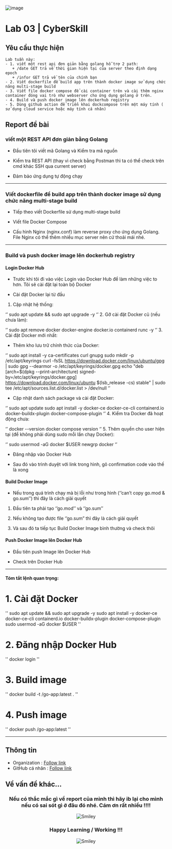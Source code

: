 ![image](https://github.com/user-attachments/assets/c323ce84-8d14-4ba6-b14a-4c4f1084af34)
# Lab 03 | CyberSkill
## Yêu cầu thực hiện 
```
Lab tuần này:
- 1. viết một rest api đơn giản bằng golang hỗ trợ 2 path:
   + /date GET trả về thời gian hiện tại của server theo định dạng epoch
   + /infor GET trả về tên của chính bạn
- 2. Viết dockerfile để build app trên thành docker image sử dụng chức năng multi-stage build
- 3. Viết file docker compose để cài container trên và cài thêm nginx container đóng vai trò như webserver cho ứng dụng golang ở trên.
- 4. Build và push docker image lên dockerhub registry
- 5. Dùng github action để triển khai dockcompose trên một máy tính ( sử dụng cloud service hoặc máy tính cá nhân)
```
## Report đề bài
### viết một REST API đơn giản bằng Golang
- Đầu tiên tôi viết mã Golang và Kiểm tra mã nguồn

- Kiểm tra REST API (thay vì check bằng Postman thì ta có thể check trên cmd khác SSH qua current server)

- Đảm bảo ứng dụng tự động chạy

---

### Viết dockerfile để build app trên thành docker image sử dụng chức năng multi-stage build
- Tiếp theo viết Dockerfile sử dụng multi-stage build

- Viết file Docker Compose

- Cấu hình Nginx (nginx.conf) làm reverse proxy cho ứng dụng Golang. File Nginx có thể thêm nhiều mục server nên cứ thoải mái nhé.

---

### Build và push docker image lên dockerhub registry
#### Login Docker Hub

- Trước khi tôi đi vào việc Login vào Docker Hub để làm những việc to hơn. Tôi sẽ cài đặt lại toàn bộ Docker

- Cài đặt Docker lại từ đầu

1.	Cập nhật hệ thống:

‘’
sudo apt update && sudo apt upgrade -y
‘’
2.	Gỡ cài đặt Docker cũ (nếu chưa làm):

‘’
sudo apt remove docker docker-engine docker.io containerd runc -y
‘’
3.	Cài đặt Docker mới nhất:
*	Thêm kho lưu trữ chính thức của Docker:

‘’
sudo apt install -y ca-certificates curl gnupg
sudo mkdir -p /etc/apt/keyrings
curl -fsSL https://download.docker.com/linux/ubuntu/gpg | sudo gpg --dearmor -o /etc/apt/keyrings/docker.gpg
echo "deb [arch=$(dpkg --print-architecture) signed-by=/etc/apt/keyrings/docker.gpg] https://download.docker.com/linux/ubuntu $(lsb_release -cs) stable" | sudo tee /etc/apt/sources.list.d/docker.list > /dev/null
‘’
*	Cập nhật danh sách package và cài đặt Docker:

‘’
sudo apt update
sudo apt install -y docker-ce docker-ce-cli containerd.io docker-buildx-plugin docker-compose-plugin
‘’
4.	Kiểm tra Docker đã hoạt động chưa:

‘’
docker --version
docker compose version
‘’
5.	Thêm quyền cho user hiện tại (để không phải dùng sudo mỗi lần chạy Docker):

‘’
sudo usermod -aG docker $USER
newgrp docker
‘’

- Đăng nhập vào Docker Hub

- Sau đó vào trình duyệt với link trong hình, gõ confirmation code vào thế là xong

#### Build Docker Image
- Nếu trong quá trình chạy mà bị lỗi như trong hình (‘’can’t copy go.mod & go.sum’’) thì đây là cách giải quyết

1. Đầu tiên ta phải tạo ‘’go.mod’’ và ‘’go.sum’’

2. Nếu không tạo được file ‘’go.sum” thì đây là cách giải quyết

3. Và sau đó ta tiếp tục Build Docker Image bình thường và check thôi 

#### Push Docker Image lên Docker Hub
- Đầu tiên push Image lên Docker Hub

- Check trên Docker Hub


---

#### Tóm tắt lệnh quan trọng:
# 1. Cài đặt Docker
''
sudo apt update && sudo apt upgrade -y
sudo apt install -y docker-ce docker-ce-cli containerd.io docker-buildx-plugin docker-compose-plugin
sudo usermod -aG docker $USER
''
# 2. Đăng nhập Docker Hub
''
docker login
''
# 3. Build image
''
docker build -t <your-dockerhub-username>/go-app:latest .
''
# 4. Push image
''
docker push <your-dockerhub-username>/go-app:latest
''


---

## Thông tin 
 - Organization : [Follow link](https://github.com/cyberskill-world)
 - GitHub cá nhân : [Follow link](https://github.com/uziii2208)

## Về vấn đề khác...

<div align="center">
<h3 align="center">Nếu có thắc mắc gì về report của mình thì hãy ib lại cho mình nếu có sai sót gì ở đâu đó nhé. Cám ơn rất nhiều !!!!</h3>
<div>

<img src="https://github.com/fnky/fnky/raw/fnky/img/smile.gif" alt="Smiley" align="center">
</div>
</div>
<div align="center">
<h3 align="center">Happy Learning / Working !!!</h3>
<div>
<img src="https://github.com/fnky/fnky/raw/fnky/img/smile.gif" alt="Smiley" align="center">
</div>
</div>
